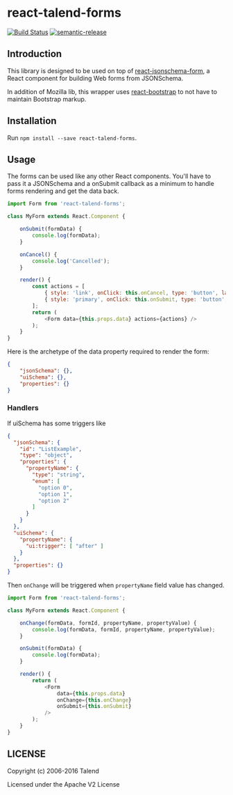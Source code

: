 # react-talend-forms

[![Build Status](https://travis-ci.org/Talend/react-talend-forms.svg?branch=master)](https://travis-ci.org/Talend/react-talend-forms)
[![semantic-release](https://img.shields.io/badge/%20%20%F0%9F%93%A6%F0%9F%9A%80-semantic--release-e10079.svg)](https://github.com/semantic-release/semantic-release)

## Introduction

This library is designed to be used on top of [react-jsonschema-form](https://mozilla-services.github.io/react-jsonschema-form/), a React component for building Web forms from JSONSchema.

In addition of Mozilla lib, this wrapper uses [react-bootstrap](https://react-bootstrap.github.io/) to not have to maintain Bootstrap markup.

## Installation

Run `npm install --save react-talend-forms`.

## Usage

The forms can be used like any other React components.
You'll have to pass it a JSONSchema and a onSubmit callback as a minimum to
handle forms rendering and get the data back.

```javascript
import Form from 'react-talend-forms';

class MyForm extends React.Component {

	onSubmit(formData) {
		console.log(formData);
	}

	onCancel() {
		console.log('Cancelled');
	}

	render() {
		const actions = [
			{ style: 'link', onClick: this.onCancel, type: 'button', label: 'CANCEL' },
			{ style: 'primary', onClick: this.onSubmit, type: 'button', label: 'VALIDATE' },
		];
		return (
			<Form data={this.props.data} actions={actions} />
		);
	}
}
```

Here is the archetype of the data property required to render the form:
```json
{
	"jsonSchema": {},
	"uiSchema": {},
	"properties": {}
}
```


### Handlers

If uiSchema has some triggers like

```json
{
  "jsonSchema": {
    "id": "ListExample",
    "type": "object",
    "properties": {
      "propertyName": {
        "type": "string",
        "enum": [
          "option 0",
          "option 1",
          "option 2"
        ]
      }
    }
  },
  "uiSchema": {
    "propertyName": {
      "ui:trigger": [ "after" ]
    }
  },
  "properties": {}
}
```

Then `onChange` will be triggered when `propertyName` field value has changed.

```javascript
import Form from 'react-talend-forms';

class MyForm extends React.Component {

	onChange(formData, formId, propertyName, propertyValue) {
		console.log(formData, formId, propertyName, propertyValue);
	}

	onSubmit(formData) {
		console.log(formData);
	}

	render() {
		return (
			<Form
			    data={this.props.data}
			    onChange={this.onChange}
			    onSubmit={this.onSubmit}
			/>
		);
	}
}
```

## LICENSE

Copyright (c) 2006-2016 Talend

Licensed under the Apache V2 License
